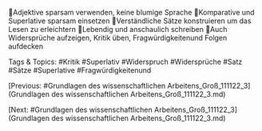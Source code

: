 Adjektive sparsam verwenden, keine blumige Sprache
Komparative und Superlative sparsam einsetzen
Verständliche Sätze konstruieren um das Lesen zu erleichtern
Lebendig und anschaulich schreiben
Auch Widersprüche aufzeigen, Kritik üben, Fragwürdigkeitenund Folgen aufdecken

   Tags & Topics:
   #Kritik
   #Superlativ
   #Widerspruch
   #Widersprüche
   #Satz
   #Sätze
   #Superlative
   #Fragwürdigkeitenund

[Previous: #Grundlagen des wissenschaftlichen Arbeitens_Groß_111122_3](Grundlagen des wissenschaftlichen Arbeitens_Groß_111122_3.md)

[Next: #Grundlagen des wissenschaftlichen Arbeitens_Groß_111122_3](Grundlagen des wissenschaftlichen Arbeitens_Groß_111122_3.md)